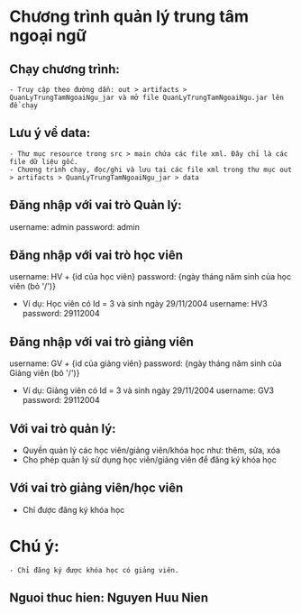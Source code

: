# Chương trình quản lý trung tâm ngoại ngữ

## Chạy chương trình:
    - Truy cập theo đường dẫn: out > artifacts > QuanLyTrungTamNgoaiNgu_jar và mở file QuanLyTrungTamNgoaiNgu.jar lên để chạy

## Lưu ý về data:
    - Thư mục resource trong src > main chứa các file xml. Đây chỉ là các file dữ liệu gốc.
    - Chương trình chạy, đọc/ghi và lưu tại các file xml trong thư mục out > artifacts > QuanLyTrungTamNgoaiNgu_jar > data

## Đăng nhập với vai trò Quản lý:
username: admin
password: admin
## Đăng nhập với vai trò học viên
username: HV + {id của học viên}
password: {ngày tháng năm sinh của học viên (bỏ '/')}
- Ví dụ:
    Học viên có Id = 3 và sinh ngày 29/11/2004
    username: HV3
    password: 29112004
## Đăng nhập với vai trò giảng viên
username: GV + {id của giảng viên}
password: {ngày tháng năm sinh của Giảng viên (bỏ '/')}
- Ví dụ:
    Giảng viên có Id = 3 và sinh ngày 29/11/2004
    username: GV3
    password: 29112004

## Với vai trò quản lý: 
 - Quyền quản lý các học viên/giảng viên/khóa học như: thêm, sửa, xóa
 - Cho phép quản lý sử dụng học viên/giảng viên để đăng ký khóa học

## Với vai trò giảng viên/học viên
 - Chỉ được đăng ký khóa học

# Chú ý:
    - Chỉ đăng ký được khóa học có giảng viên.
## Nguoi thuc hien: Nguyen Huu Nien
